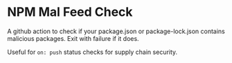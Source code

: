 # NPM Mal Feed Check

A github action to check if your package.json or package-lock.json contains malicious packages. Exit with failure if it does. 

Useful for `on: push` status checks for supply chain security.


